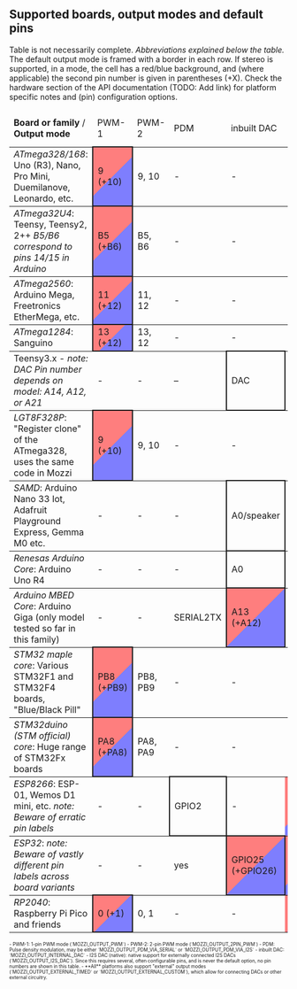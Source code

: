 ## Supported boards, output modes and default pins
Table is not necessarily complete. *Abbreviations explained below the table.* The default output mode is framed with a border in each row.
If stereo is supported, in a mode, the cell has a red/blue background, and (where applicable) the second pin number is given in parentheses (+X).
Check the hardware section of the API documentation (TODO: Add link) for platform specific notes and (pin) configuration options.

<style>
td[data-def] { border: 2px solid; }
td[data-st] { background: linear-gradient(-45deg,rgba(0,0,255,.5) 50%, rgba(255,0,0,.5) 50%); }
td[data-sd] { border: 2px solid; background: linear-gradient(-45deg,rgba(0,0,255,.5) 50%, rgba(255,0,0,.5) 50%); }
</style>

<table border="0">
<thead>
<tr><td><b>Board or family</b>  / <b>Output mode</b>                                            </td><td> PWM-1          </td><td> PWM-2      </td><td> PDM        </td><td>inbuilt DAC </td><td>I2S DAC (native)</td></tr>
</thead>
<tbody>
<tr style="border-top: 1px solid">
    <td><i>ATmega328/168</i>: Uno (R3), Nano, Pro Mini, Duemilanove, Leonardo, etc.             </td><td data-sd>9 (+10) </td><td> 9, 10      </td><td> -          </td><td> -          </td><td> -          </td></tr>
<tr style="border-top: 1px solid">
    <td><i>ATmega32U4</i>: Teensy, Teensy2, 2++ <i>B5/B6 correspond to pins 14/15 in Arduino</i></td><td data-sd>B5 (+B6)</td><td> B5, B6     </td><td> -          </td><td> -          </td><td> -          </td></tr>
<tr style="border-top: 1px solid">
    <td><i>ATmega2560</i>: Arduino Mega, Freetronics EtherMega, etc.                            </td><td data-sd>11 (+12)</td><td> 11, 12     </td><td> -          </td><td> -          </td><td> -          </td></tr>
<tr style="border-top: 1px solid">
    <td><i>ATmega1284</i>: Sanguino                                                             </td><td data-sd>13 (+12)</td><td> 13, 12     </td><td> -          </td><td> -          </td><td> -          </td></tr>
<tr style="border-top: 1px solid">
    <td>Teensy3.x - <i>note: DAC Pin number depends on model: A14, A12, or A21</i>              </td><td> -              </td><td> -          </td><td> –          </td><td data-def>DAC</td><td> -          </td></tr>
<tr style="border-top: 1px solid">
    <td><i>LGT8F328P</i>: "Register clone" of the ATmega328, uses the same code in Mozzi        </td><td data-sd>9 (+10) </td><td> 9, 10      </td><td> -          </td><td> -          </td><td> -          </td></tr>
<tr style="border-top: 1px solid">
    <td><i>SAMD</i>: Arduino Nano 33 Iot, Adafruit Playground Express, Gemma M0 etc.            </td><td> -              </td><td> -          </td><td> -          </td><td data-def>A0/speaker</td><td> -   </td></tr>
<tr style="border-top: 1px solid">
    <td><i>Renesas Arduino Core</i>: Arduino Uno R4                                             </td><td> -              </td><td> -          </td><td> -          </td><td data-def>A0 </td><td> -          </td></tr>
<tr style="border-top: 1px solid">
    <td><i>Arduino MBED Core</i>: Arduino Giga (only model tested so far in this family)        </td><td> -              </td><td> -          </td><td> SERIAL2TX  </td><td data-sd>A13 (+A12)</td><td> -    </td></tr>
<tr style="border-top: 1px solid">
    <td><i>STM32 maple core</i>: Various STM32F1 and STM32F4 boards, "Blue/Black Pill"          </td><td data-sd>PB8 (+PB9)</td><td> PB8, PB9 </td><td> -          </td><td> -          </td><td> -          </td></tr>
<tr style="border-top: 1px solid">
    <td><i>STM32duino (STM official) core</i>: Huge range of STM32Fx boards                     </td><td data-sd>PA8 (+PA8)</td><td> PA8, PA9 </td><td> -          </td><td> -          </td><td> -          </td></tr>
<tr style="border-top: 1px solid">
    <td><i>ESP8266</i>: ESP-01, Wemos D1 mini, etc. <i>note: Beware of erratic pin labels</i>   </td><td> -              </td><td> -          </td><td data-def>GPIO2</td><td> -        </td><td data-st>yes </td></tr>
<tr style="border-top: 1px solid">
    <td><i>ESP32</i>: <i>note: Beware of vastly different pin labels across board variants</i>  </td><td> -              </td><td> -          </td><td> yes        </td><td data-sd>GPIO25 (+GPIO26)</td><td data-st> yes</td></tr>
<tr style="border-top: 1px solid">
    <td><i>RP2040</i>: Raspberry Pi Pico and friends                                            </td><td data-sd>0 (+1)  </td><td> 0, 1       </td><td> -          </td><td> -          </td><td data-st>yes </td></tr>
</tbody>
</table>

<span style="font-size: .6em">
 - PWM-1: 1-pin PWM mode (`MOZZI_OUTPUT_PWM`)
 - PWM-2: 2-pin PWM mode (`MOZZI_OUTPUT_2PIN_PWM`)
 - PDM: Pulse density modulation, may be either `MOZZI_OUTPUT_PDM_VIA_SERIAL` or `MOZZI_OUTPUT_PDM_VIA_I2S`
 - inbuilt DAC: `MOZZI_OUTPUT_INTERNAL_DAC`
 - I2S DAC (native): native support for externally connected I2S DACs (`MOZZI_OUTPUT_I2S_DAC`). Since this requires several, often
   configurable pins, and is never the default option, no pin numbers are shown in this table.
 - **All** platforms also support "external" output modes (`MOZZI_OUTPUT_EXTERNAL_TIMED` or `MOZZI_OUTPUT_EXTERNAL_CUSTOM`), which allow
   for connecting DACs or other external circuitry.
</span>
